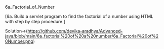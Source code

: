 6a_Factorial_of_Number


[6a. Build a servlet program to find the factorial of a number using HTML with step by step
procedure.]

Solution->(https://github.com/devika-aradhya/Advanced-java/blob/main/6a_factorial%20of%20a%20number/6a_Factorial%20of%20Number.png)

